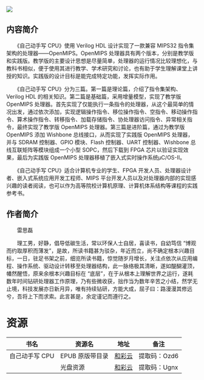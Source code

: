 ![](http://img3m8.ddimg.cn/46/23/23549968-1_u_3.jpg)

## 内容简介

　　《自己动手写 CPU》使用 Verilog HDL 设计实现了一款兼容 MIPS32 指令集架构的处理器——OpenMIPS。OpenMIPS 处理器具有两个版本，分别是教学版和实践版。教学版的主要设计思想是尽量简单，处理器的运行情况比较理想化，与教科书相似，便于使用其进行教学、学术研究和讨论，也有助于学生理解课堂上讲授的知识。实践版的设计目标是能完成特定功能，发挥实际作用。

　　《自己动手写 CPU》分为三篇。第一篇是理论篇，介绍了指令集架构、Verilog HDL 的相关知识。第二篇是基础篇，采用增量模型，实现了教学版 OpenMIPS 处理器。首先实现了仅能执行一条指令的处理器，从这个最简单的情况出发，通过依次添加，实现逻辑操作指令、移位操作指令、空指令、移动操作指令、算术操作指令、转移指令、加载存储指令、协处理器访问指令、异常相关指令，最终实现了教学版 OpenMIPS 处理器。第三篇是进阶篇，通过为教学版 OpenMIPS 添加 Wishbone 总线接口，从而实现了实践版 OpenMIPS 处理器，并与 SDRAM 控制器、GPIO 模块、Flash 控制器、UART 控制器、Wishbone 总线互联矩阵等模块组成一个小型 SOPC，然后下载到 FPGA 芯片以验证实现效果，最后为实践版 OpenMIPS 处理器移植了嵌入式实时操作系统μC/OS-II。

　　《自己动手写 CPU》适合计算机专业的学生、FPGA 开发人员、处理器设计者、嵌入式系统应用开发工程师、MIPS 平台开发人员以及对处理器内部的实现感兴趣的读者阅读，也可以作为高等院校计算机原理、计算机体系结构等课程的实践参考书。

## 作者简介

　　雷思磊

　　理工男，好静，倡导低碳生活，常以环保人士自居，喜读书，自幼笃信 “博观而约取厚积而薄发”，是故，所读书籍甚为驳杂，年近而立，尚不确定根本兴趣目标，一日，驻足书架之前，细览所读书籍，惊觉随岁月增长，关注点依次从应用编程、操作系统、驱动设计转移至处理器结构，此一脉络极其清晰，遂如醍醐灌顶，幡然醒悟，原来余根本兴趣目标在 “底层”，在于从根本上理解世界之运行，遂耗数年时间钻研处理器工作原理，乃有些微收获，拙作当为数年辛苦之小结，然学无止境，科技发展亦日新月异，唯有持续钻研，方能大成，屈子曰：路漫漫其修远兮，吾将上下而求索。此言甚是，余定谨记而遵行之。

# 资源

|书名|资源名|地址|备注|
|---|---|---|---|
|自己动手写 CPU|EPUB 原版带目录|[和彩云](http://caiyun.feixin.10086.cn/dl/0n5Cg7nanDJn4)|提取码：Ozd6|
||光盘资源|[和彩云](http://caiyun.feixin.10086.cn/dl/0n5CfnpJfBzCD)|提取码：Ugnx|
